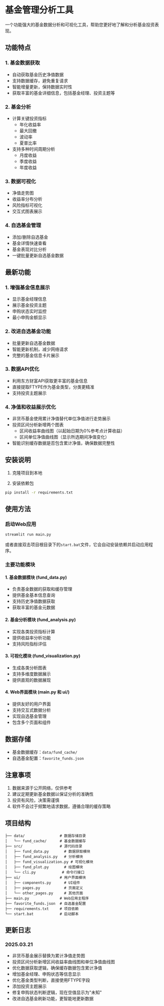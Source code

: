 # 基金管理分析工具

一个功能强大的基金数据分析和可视化工具，帮助您更好地了解和分析基金投资表现。

## 功能特点

### 1. 基金数据获取
- 自动获取基金历史净值数据
- 支持数据缓存，避免重复请求
- 智能增量更新，保持数据实时性
- 获取丰富的基金详细信息，包括基金经理、投资主题等

### 2. 基金分析
- 计算关键投资指标
  - 年化收益率
  - 最大回撤
  - 波动率
  - 夏普比率
- 支持多种时间周期分析
  - 月度收益
  - 季度收益
  - 年度收益

### 3. 数据可视化
- 净值走势图
- 收益率分布分析
- 风险指标可视化
- 交互式图表展示

### 4. 自选基金管理
- 添加/删除自选基金
- 基金详情快速查看
- 基金表现对比分析
- 一键批量更新自选基金数据

## 最新功能

### 1. 增强基金信息展示
- 显示基金经理信息
- 展示基金投资主题
- 申购状态实时监控
- 最小申购金额显示

### 2. 改进自选基金功能
- 批量更新自选基金数据
- 智能更新机制，减少网络请求
- 完整的基金信息卡片展示

### 3. 数据API优化
- 利用东方财富API获取更丰富的基金信息
- 直接提取FTYPE作为基金类型，分类更精准
- 支持投资主题展示

### 4. 净值和收益展示优化
- 非货币基金使用累计净值替代单位净值进行走势展示
- 投资区间分析新增两个图表
  - 区间收益率曲线图（以起始日期为0%参考点计算收益）
  - 区间单位净值曲线图（显示所选期间净值变化）
- 智能识别缓存数据是否包含累计净值，确保数据完整性

## 安装说明

1. 克隆项目到本地

2. 安装依赖包
```bash
pip install -r requirements.txt
```

## 使用方法

### 启动Web应用
```bash
streamlit run main.py
```

或者直接双击项目根目录下的`start.bat`文件，它会自动安装依赖并启动应用程序。

### 主要功能模块

#### 1. 基金数据模块 (fund_data.py)
- 负责基金数据的获取和缓存管理
- 提供基金基本信息查询
- 支持历史净值数据获取
- 获取丰富的基金元数据

#### 2. 基金分析模块 (fund_analysis.py)
- 实现各类投资指标计算
- 提供收益率分析功能
- 支持风险指标评估

#### 3. 可视化模块 (fund_visualization.py)
- 生成各类分析图表
- 支持多维度数据展示
- 提供直观的数据展现

#### 4. Web界面模块 (main.py 和 ui/)
- 提供友好的用户界面
- 支持交互式数据分析
- 实现自选基金管理
- 包含多个页面和组件

## 数据存储

- 基金数据缓存：`data/fund_cache/`
- 自选基金配置：`favorite_funds.json`

## 注意事项

1. 数据来源于公开网络，仅供参考
2. 建议定期更新基金数据以保证分析的准确性
3. 投资有风险，决策需谨慎
4. 软件不会过于频繁地请求数据，遵循合理的缓存策略

## 项目结构

```
├── data/                # 数据存储目录
│   └── fund_cache/      # 基金数据缓存
├── src/                 # 源代码目录
│   ├── fund_data.py       # 数据获取模块
│   ├── fund_analysis.py   # 分析模块
│   ├── fund_visualization.py # 可视化模块
│   ├── fund_plot.py       # 绘图模块
│   └── cli.py            # 命令行接口
├── ui/                  # 用户界面模块
│   ├── components.py      # UI组件
│   ├── pages.py           # 页面定义
│   └── other_pages.py     # 其他页面
├── main.py              # Web应用主程序
├── favorite_funds.json  # 自选基金配置
├── requirements.txt     # 项目依赖
└── start.bat            # 启动脚本
```

## 更新日志

### 2025.03.21
- 非货币基金展示替换为累计净值走势图
- 投资区间分析新增区间收益率曲线图和单位净值曲线图
- 优化数据获取逻辑，确保缓存数据包含累计净值
- 增加基金经理、申购状态等信息显示
- 优化基金类型判断，直接使用FTYPE字段
- 添加投资主题展示
- 修复申购状态判断逻辑，现在空值显示为"未知"
- 改进自选基金刷新功能，更智能地更新数据